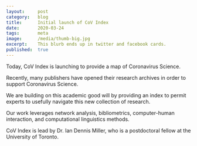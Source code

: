 ```yaml
---
layout:     post
category:   blog
title:      Initial launch of CoV Index
date:       2020-03-24
tags:       meta
image:      /media/thumb-big.jpg
excerpt:    This blurb ends up in twitter and facebook cards.
published:  true
---
```


Today, CoV Index is launching to provide a map of Coronavirus Science.

Recently, many publishers have opened their research archives in order to support Coronavirus Science.

We are building on this academic good will by providing an index to permit experts to usefully navigate this new collection of research.

Our work leverages network analysis, bibliometrics, computer-human interaction, and computational linguistics methods.

CoV Index is lead by Dr. Ian Dennis Miller, who is a postdoctoral fellow at the University of Toronto.
